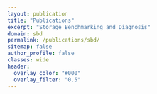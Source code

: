 ```yaml
---
layout: publication
title: "Publications"
excerpt: "Storage Benchmarking and Diagnosis"
domain: sbd
permalink: /publications/sbd/
sitemap: false
author_profile: false
classes: wide
header:
  overlay_color: "#000"
  overlay_filter: "0.5"
---
```

